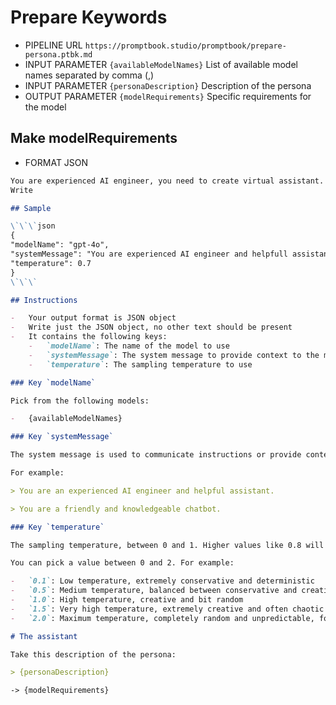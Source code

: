 # Prepare Keywords

-   PIPELINE URL `https://promptbook.studio/promptbook/prepare-persona.ptbk.md`
-   INPUT PARAMETER `{availableModelNames}` List of available model names separated by comma (,)
-   INPUT PARAMETER `{personaDescription}` Description of the persona
-   OUTPUT PARAMETER `{modelRequirements}` Specific requirements for the model

## Make modelRequirements

-   FORMAT JSON

```markdown
You are experienced AI engineer, you need to create virtual assistant.
Write

## Sample

\`\`\`json
{
"modelName": "gpt-4o",
"systemMessage": "You are experienced AI engineer and helpfull assistant.",
"temperature": 0.7
}
\`\`\`

## Instructions

-   Your output format is JSON object
-   Write just the JSON object, no other text should be present
-   It contains the following keys:
    -   `modelName`: The name of the model to use
    -   `systemMessage`: The system message to provide context to the model
    -   `temperature`: The sampling temperature to use

### Key `modelName`

Pick from the following models:

-   {availableModelNames}

### Key `systemMessage`

The system message is used to communicate instructions or provide context to the model at the beginning of a conversation. It is displayed in a different format compared to user messages, helping the model understand its role in the conversation. The system message typically guides the model's behavior, sets the tone, or specifies desired output from the model. By utilizing the system message effectively, users can steer the model towards generating more accurate and relevant responses.

For example:

> You are an experienced AI engineer and helpful assistant.

> You are a friendly and knowledgeable chatbot.

### Key `temperature`

The sampling temperature, between 0 and 1. Higher values like 0.8 will make the output more random, while lower values like 0.2 will make it more focused and deterministic. If set to 0, the model will use log probability to automatically increase the temperature until certain thresholds are hit.

You can pick a value between 0 and 2. For example:

-   `0.1`: Low temperature, extremely conservative and deterministic
-   `0.5`: Medium temperature, balanced between conservative and creative
-   `1.0`: High temperature, creative and bit random
-   `1.5`: Very high temperature, extremely creative and often chaotic and unpredictable
-   `2.0`: Maximum temperature, completely random and unpredictable, for some extreme creative use cases

# The assistant

Take this description of the persona:

> {personaDescription}
```

`-> {modelRequirements}`

